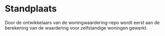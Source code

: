# Standplaats

Door de ontwikkelaars van de woningwaardering-repo wordt eerst aan de berekening van de waardering voor zelfstandige woningen gewerkt.
